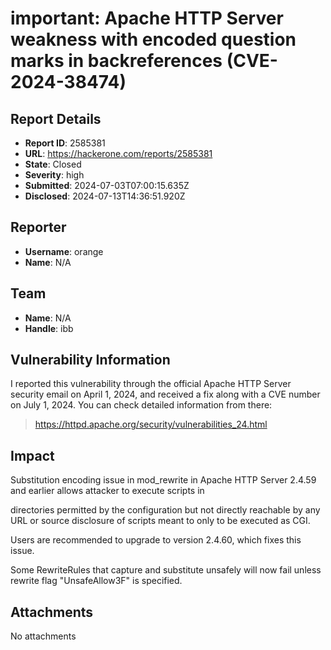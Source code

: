# important: Apache HTTP Server weakness with encoded question marks in backreferences (CVE-2024-38474)

## Report Details
- **Report ID**: 2585381
- **URL**: https://hackerone.com/reports/2585381
- **State**: Closed
- **Severity**: high
- **Submitted**: 2024-07-03T07:00:15.635Z
- **Disclosed**: 2024-07-13T14:36:51.920Z

## Reporter
- **Username**: orange
- **Name**: N/A

## Team
- **Name**: N/A
- **Handle**: ibb

## Vulnerability Information
I reported this vulnerability through the official Apache HTTP Server security email on April 1, 2024, and received a fix along with a CVE number on July 1, 2024. You can check detailed information from there:
> https://httpd.apache.org/security/vulnerabilities_24.html

## Impact

Substitution encoding issue in mod_rewrite in Apache HTTP Server 2.4.59 and earlier allows attacker to execute scripts in

directories permitted by the configuration but not directly reachable by any URL or source disclosure of scripts meant to only to be executed as CGI.

Users are recommended to upgrade to version 2.4.60, which fixes this issue.

Some RewriteRules that capture and substitute unsafely will now fail unless rewrite flag "UnsafeAllow3F" is specified.

## Attachments
No attachments
